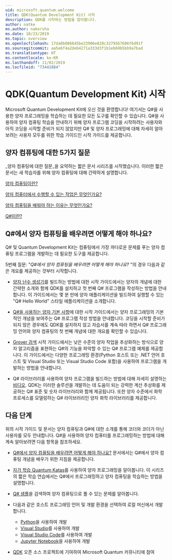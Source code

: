 ```yaml
---
uid: microsoft.quantum.welcome
title: QDK(Quantum Development Kit) 시작
description: QDK를 시작하는 방법을 알아봅니다.
author: natke
ms.author: nakersha
ms.date: 10/23/2019
ms.topic: overview
ms.openlocfilehash: 17da0b086645be23906e828c3279567606f6d91f
ms.sourcegitcommit: aa5e6f4a2deb4271a333d3f1b1eb69b5bb9a7bad
ms.translationtype: HT
ms.contentlocale: ko-KR
ms.lasthandoff: 11/02/2019
ms.locfileid: "73441884"
---
```

# <a name="get-started-with-the-quantum-development-kit-qdk"></a>QDK(Quantum Development Kit) 시작

Microsoft Quantum Development Kit에 오신 것을 환영합니다!  여기서는 Q#을 사용한 양자 프로그래밍을 학습하는 데 필요한 모든 도구를 확인할 수 있습니다.  Q#을 사용하여 양자 컴퓨팅 학습을 안내하기 위해 양자 프로그램 코딩을 시작하려는 사용자와 아직 코딩을 시작할 준비가 되지 않았지만 Q# 및 양자 프로그래밍에 대해 자세히 알아보려는 사용자 모두를 위한 학습 가이드인 시작 가이드를 제공합니다.

## <a name="five-questions-about-quantum-computing"></a>양자 컴퓨팅에 대한 5가지 질문

_양자 컴퓨팅에 대한 질문_을 요약하는 짧은 문서 시리즈를 시작했습니다. 이러한 짧은 문서는 새 학습자를 위해 양자 컴퓨팅에 대해 간략하게 설명합니다.

[양자 컴퓨팅이란?](xref:microsoft.quantum.overview.what)

[양자 컴퓨터에서 수행할 수 있는 작업은 무엇인가요?](xref:microsoft.quantum.overview.computers)

[양자 컴퓨팅을 배워야 하는 이유는 무엇인가요?](xref:microsoft.quantum.overview.why)

[Q#이란?](xref:microsoft.quantum.overview.qsharp)

## <a name="how-to-learn-quantum-computing-with-q"></a>Q#에서 양자 컴퓨팅을 배우려면 어떻게 해야 하나요?

Q# 및 Quantum Development Kit는 컴퓨팅에서 가장 까다로운 문제를 푸는 양자 컴퓨팅 프로그램을 개발하는 데 필요한 도구를 제공합니다. 

5번째 질문:  "_Q#에서 양자 컴퓨팅을 배우려면 어떻게 해야 하나요?_ "의 경우 다음과 같은 개요를 제공하는 것부터 시작합니다.

* [양자 난수 생성기](xref:microsoft.quantum.quickstarts.qrng)를 빌드하는 방법에 대한 시작 가이드에서는 양자의 개념에 대한 간략한 소개와 함께 QDK를 설치하고 첫 번째 Q# 프로그램을 작성하는 방법을 안내합니다. 이 가이드에서는 몇 분 만에 양자 애플리케이션을 빌드하여 실행할 수 있는 "Q# Hello World" 스타일 애플리케이션을 소개합니다.

* [Q#을 사용하는 양자 기본 사항](xref:microsoft.quantum.write-program)에 대한 시작 가이드에서는 양자 프로그래밍의 기본적인 개념을 보여주는 Q# 프로그램 작성 방법을 안내합니다. 코딩을 시작할 준비가 되지 않은 경우에도 QDK를 설치하지 않고 자습서를 계속 따라 하면서 Q# 프로그래밍 언어와 양자 컴퓨팅의 첫 번째 개념에 대한 개요를 확인할 수 있습니다.

* [Grover 검색](xref:microsoft.quantum.quickstarts.search) 시작 가이드에서는 낮은 수준의 양자 작업을 추상화하는 방식으로 양자 알고리즘을 표현하는 Q#의 기능을 파악할 수 있는 Q# 프로그램 예제를 제공합니다.  이 가이드에서는 다양한 프로그래밍 환경(Python 호스트 또는 .NET 언어 호스트 및 Visual Studio 또는 Visual Studio Code 포함)을 사용하여 프로그램을 개발하는 방법을 안내합니다.    

*  Q# 라이브러리를 사용하여 양자 프로그램을 빌드하는 방법에 대해 자세히 설명하는 [비디오](https://www.microsoft.com/videoplayer/embed/RE2JOJf).  QDK는 이러한 솔루션을 개발하는 데 도움이 되는 강력한 계산 추상화를 제공하는 Q# 표준 및 숫자 라이브러리와 함께 제공됩니다. 또한 양자 수준에서 화학 프로세스를 모델링하는 Q# 라이브러리인 양자 화학 라이브러리를 제공합니다.

## <a name="next-steps"></a>다음 단계

위의 시작 가이드 및 문서는 양자 컴퓨팅과 Q#에 대한 소개를 통해 코더와 코더가 아닌 사용자를 모두 안내합니다.  Q#을 사용하여 양자 컴퓨터를 프로그래밍하는 방법에 대해 계속 알아보려면 다음 항목을 참조하세요.

* [Q#에서 양자 컴퓨팅을 배우려면 어떻게 해야 하나요?](xref:microsoft.quantum.overview.learn) 문서에서는 Q#에서 양자 컴퓨팅 개념을 배우기 위한 지침을 제공합니다.   

* [자가 학습 Quantum Katas](https://aka.ms/try-quantum-katas)를 사용하여 양자 프로그래밍을 알아봅니다. 이 시리즈의 짧은 학습 연습에서는 Q#에서 프로그래밍하고 양자 컴퓨팅을 학습하는 방법을 설명합니다. 

* [Q# 샘플](https://docs.microsoft.com/samples/browse/?languages=qsharp)을 검색하여 양자 컴퓨팅으로 풀 수 있는 문제를 알아봅니다.

* 다음과 같은 호스트 프로그래밍 언어 및 개발 환경을 선택하여 로컬 머신에서 개발합니다.
  * [Python](xref:microsoft.quantum.install#develop-with-python)을 사용하여 개발
  * [Visual Studio](xref:microsoft.quantum.install#develop-with-c-on-windows-using-visual-studio)를 사용하여 개발
  * [Visual Studio Code](xref:microsoft.quantum.install#develop-with-c-using-visual-studio-code)를 사용하여 개발
  * [Jupyter Notebook](xref:microsoft.quantum.install#develop-with-jupyter-notebooks)을 사용하여 개발

* [QDK](xref:microsoft.quantum.contributing) 오픈 소스 프로젝트에 기여하여 Microsoft Quantum 커뮤니티에 참여
